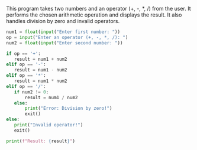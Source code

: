 This program takes two numbers and an operator (+, -, *, /) from the user. It performs the chosen arithmetic operation and displays the result. It also handles division by zero and invalid operators.
 ```python
num1 = float(input("Enter first number: "))
op = input("Enter an operator (+, -, *, /): ")
num2 = float(input("Enter second number: "))

if op == '+':
    result = num1 + num2
elif op == '-':
    result = num1 - num2
elif op == '*':
    result = num1 * num2
elif op == '/':
    if num2 != 0:
        result = num1 / num2
    else:
        print("Error: Division by zero!")
        exit()
else:
    print("Invalid operator!")
    exit()

print(f"Result: {result}")
